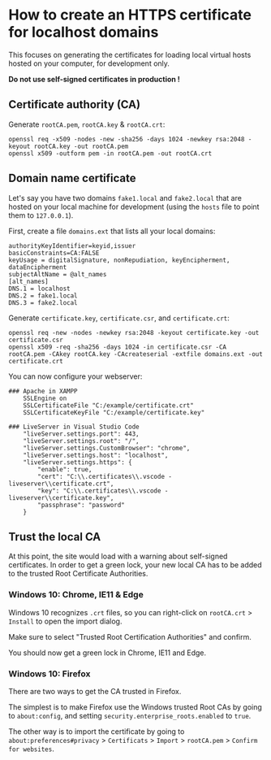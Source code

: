 # How to create an HTTPS certificate for localhost domains

This focuses on generating the certificates for loading local virtual hosts hosted on your computer, for development only.


**Do not use self-signed certificates in production !**



## Certificate authority (CA)

Generate `rootCA.pem`, `rootCA.key` & `rootCA.crt`:

	openssl req -x509 -nodes -new -sha256 -days 1024 -newkey rsa:2048 -keyout rootCA.key -out rootCA.pem
	openssl x509 -outform pem -in rootCA.pem -out rootCA.crt


## Domain name certificate

Let's say you have two domains `fake1.local` and `fake2.local` that are hosted on your local machine
for development (using the `hosts` file to point them to `127.0.0.1`).

First, create a file `domains.ext` that lists all your local domains:

	authorityKeyIdentifier=keyid,issuer
	basicConstraints=CA:FALSE
	keyUsage = digitalSignature, nonRepudiation, keyEncipherment, dataEncipherment
	subjectAltName = @alt_names
	[alt_names]
	DNS.1 = localhost
	DNS.2 = fake1.local
	DNS.3 = fake2.local

Generate `certificate.key`, `certificate.csr`, and `certificate.crt`:

	openssl req -new -nodes -newkey rsa:2048 -keyout certificate.key -out certificate.csr
	openssl x509 -req -sha256 -days 1024 -in certificate.csr -CA rootCA.pem -CAkey rootCA.key -CAcreateserial -extfile domains.ext -out certificate.crt

You can now configure your webserver:

	### Apache in XAMPP
		SSLEngine on
		SSLCertificateFile "C:/example/certificate.crt"
		SSLCertificateKeyFile "C:/example/certificate.key"
	
	### LiveServer in Visual Studio Code
		"liveServer.settings.port": 443,
		"liveServer.settings.root": "/",
		"liveServer.settings.CustomBrowser": "chrome",
		"liveServer.settings.host": "localhost",
		"liveServer.settings.https": {
			"enable": true,
			"cert": "C:\\.certificates\\.vscode - liveserver\\certificate.crt",
			"key": "C:\\.certificates\\.vscode - liveserver\\certificate.key",
			"passphrase": "password"
		}


## Trust the local CA

At this point, the site would load with a warning about self-signed certificates.
In order to get a green lock, your new local CA has to be added to the trusted Root Certificate Authorities.


### Windows 10: Chrome, IE11 & Edge

Windows 10 recognizes `.crt` files, so you can right-click on `rootCA.crt` > `Install` to open the import dialog.

Make sure to select "Trusted Root Certification Authorities" and confirm.

You should now get a green lock in Chrome, IE11 and Edge.


### Windows 10: Firefox

There are two ways to get the CA trusted in Firefox.

The simplest is to make Firefox use the Windows trusted Root CAs by going to `about:config`,
and setting `security.enterprise_roots.enabled` to `true`.

The other way is to import the certificate by going
to `about:preferences#privacy` > `Certificats` > `Import` > `rootCA.pem` > `Confirm for websites`.
